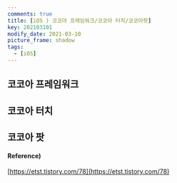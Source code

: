 ```yaml
---
comments: true
title: [iOS ) 코코아 프레임워크/코코아 터치/코코아팟]
key: 202103101
modify_date: 2021-03-10
picture_frame: shadow
tags:
  - [iOS]
---
```

 
## 코코아 프레임워크

## 코코아 터치

## 코코아 팟

#### Reference)
 
[https://etst.tistory.com/78](https://etst.tistory.com/78)
